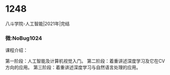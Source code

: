 # 1248
八斗学院-人工智能|2021年|完结
### 微:NoBug1024 


课程介绍：

第一阶段：人工智能及计算机视觉入门。 第二阶段：着重讲述深度学习及它在CV方向的应用。 第三阶段：着重讲述深度学习与自然语言处理的应用。
